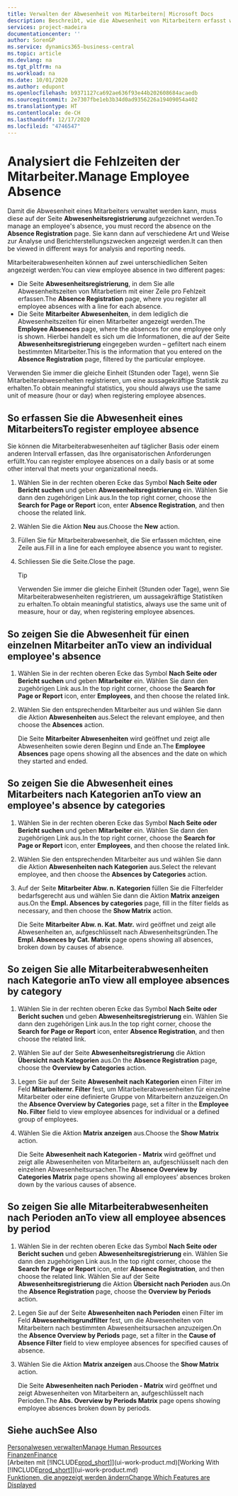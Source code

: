 ```yaml
---
title: Verwalten der Abwesenheit von Mitarbeitern| Microsoft Docs
description: Beschreibt, wie die Abwesenheit von Mitarbeitern erfasst wird und Abwesenheitsstatistiken analysiert werden.
services: project-madeira
documentationcenter: ''
author: SorenGP
ms.service: dynamics365-business-central
ms.topic: article
ms.devlang: na
ms.tgt_pltfrm: na
ms.workload: na
ms.date: 10/01/2020
ms.author: edupont
ms.openlocfilehash: b9371127ca692ae636f93e44b202608684acaedb
ms.sourcegitcommit: 2e7307fbe1eb3b34d0ad9356226a19409054a402
ms.translationtype: HT
ms.contentlocale: de-CH
ms.lasthandoff: 12/17/2020
ms.locfileid: "4746547"
---
```

# <a name="manage-employee-absence"></a><span data-ttu-id="e9869-103">Analysiert die Fehlzeiten der Mitarbeiter.</span><span class="sxs-lookup"><span data-stu-id="e9869-103">Manage Employee Absence</span></span>
<span data-ttu-id="e9869-104">Damit die Abwesenheit eines Mitarbeiters verwaltet werden kann, muss diese auf der Seite **Abwesenheitsregistrierung** aufgezeichnet werden.</span><span class="sxs-lookup"><span data-stu-id="e9869-104">To manage an employee's absence, you must record the absence on the **Absence Registration** page.</span></span> <span data-ttu-id="e9869-105">Sie kann dann auf verschiedene Art und Weise zur Analyse und Berichterstellungszwecken angezeigt werden.</span><span class="sxs-lookup"><span data-stu-id="e9869-105">It can then be viewed in different ways for analysis and reporting needs.</span></span>

<span data-ttu-id="e9869-106">Mitarbeiterabwesenheiten können auf zwei unterschiedlichen Seiten angezeigt werden:</span><span class="sxs-lookup"><span data-stu-id="e9869-106">You can view employee absence in two different pages:</span></span>

* <span data-ttu-id="e9869-107">Die Seite **Abwesenheitsregistrierung**, in dem Sie alle Abwesenheitszeiten von Mitarbetiern mit einer Zeile pro Fehlzeit erfassen.</span><span class="sxs-lookup"><span data-stu-id="e9869-107">The **Absence Registration** page, where you register all employee absences with a line for each absence.</span></span>
* <span data-ttu-id="e9869-108">Die Seite **Mitarbeiter Abwesenheiten**, in dem lediglich die Abwesenheitszeiten für einen Mitarbeiter angezeigt werden.</span><span class="sxs-lookup"><span data-stu-id="e9869-108">The **Employee Absences** page, where the absences for one employee only is shown.</span></span> <span data-ttu-id="e9869-109">Hierbei handelt es sich um die Informationen, die auf der Seite **Abwesenheitsregistrierung** eingegeben wurden – gefiltert nach einem bestimmten Mitarbeiter.</span><span class="sxs-lookup"><span data-stu-id="e9869-109">This is the information that you entered on the **Absence Registration** page, filtered by the particular employee.</span></span>

<span data-ttu-id="e9869-110">Verwenden Sie immer die gleiche Einheit (Stunden oder Tage), wenn Sie Mitarbeiterabwesenheiten registrieren, um eine aussagekräftige Statistik zu erhalten.</span><span class="sxs-lookup"><span data-stu-id="e9869-110">To obtain meaningful statistics, you should always use the same unit of measure (hour or day) when registering employee absences.</span></span>

## <a name="to-register-employee-absence"></a><span data-ttu-id="e9869-111">So erfassen Sie die Abwesenheit eines Mitarbeiters</span><span class="sxs-lookup"><span data-stu-id="e9869-111">To register employee absence</span></span>
<span data-ttu-id="e9869-112">Sie können die Mitarbeiterabwesenheiten auf täglicher Basis oder einem anderen Intervall erfassen, das Ihre organisatorischen Anforderungen erfüllt.</span><span class="sxs-lookup"><span data-stu-id="e9869-112">You can register employee absences on a daily basis or at some other interval that meets your organizational needs.</span></span>

1. <span data-ttu-id="e9869-113">Wählen Sie in der rechten oberen Ecke das Symbol **Nach Seite oder Bericht suchen** und geben **Abwesenheitsregistrierung** ein. Wählen Sie dann den zugehörigen Link aus.</span><span class="sxs-lookup"><span data-stu-id="e9869-113">In the top right corner, choose the **Search for Page or Report** icon, enter **Absence Registration**, and then choose the related link.</span></span>
2. <span data-ttu-id="e9869-114">Wählen Sie die Aktion **Neu** aus.</span><span class="sxs-lookup"><span data-stu-id="e9869-114">Choose the **New** action.</span></span>
3. <span data-ttu-id="e9869-115">Füllen Sie für Mitarbeiterabwesenheit, die Sie erfassen möchten, eine Zeile aus.</span><span class="sxs-lookup"><span data-stu-id="e9869-115">Fill in a line for each employee absence you want to register.</span></span>
4. <span data-ttu-id="e9869-116">Schliessen Sie die Seite.</span><span class="sxs-lookup"><span data-stu-id="e9869-116">Close the page.</span></span>

    > [!Tip]
    > <span data-ttu-id="e9869-117">Verwenden Sie immer die gleiche Einheit (Stunden oder Tage), wenn Sie Mitarbeiterabwesenheiten registrieren, um aussagekräftige Statistiken zu erhalten.</span><span class="sxs-lookup"><span data-stu-id="e9869-117">To obtain meaningful statistics, always use the same unit of measure, hour or day, when registering employee absences.</span></span>

## <a name="to-view-an-individual-employees-absence"></a><span data-ttu-id="e9869-118">So zeigen Sie die Abwesenheit für einen einzelnen Mitarbeiter an</span><span class="sxs-lookup"><span data-stu-id="e9869-118">To view an individual employee's absence</span></span>
1. <span data-ttu-id="e9869-119">Wählen Sie in der rechten oberen Ecke das Symbol **Nach Seite oder Bericht suchen** und geben **Mitarbeiter** ein. Wählen Sie dann den zugehörigen Link aus.</span><span class="sxs-lookup"><span data-stu-id="e9869-119">In the top right corner, choose the **Search for Page or Report** icon, enter **Employees**, and then choose the related link.</span></span>
2. <span data-ttu-id="e9869-120">Wählen Sie den entsprechenden Mitarbeiter aus und wählen Sie dann die Aktion **Abwesenheiten** aus.</span><span class="sxs-lookup"><span data-stu-id="e9869-120">Select the relevant employee, and then choose the **Absences** action.</span></span>

    <span data-ttu-id="e9869-121">Die Seite **Mitarbeiter Abwesenheiten** wird geöffnet und zeigt alle Abwesenheiten sowie deren Beginn und Ende an.</span><span class="sxs-lookup"><span data-stu-id="e9869-121">The **Employee Absences** page opens showing all the absences and the date on which they started and ended.</span></span>

## <a name="to-view-an-employees-absence-by-categories"></a><span data-ttu-id="e9869-122">So zeigen Sie die Abwesenheit eines Mitarbeiters nach Kategorien an</span><span class="sxs-lookup"><span data-stu-id="e9869-122">To view an employee's absence by categories</span></span>
1. <span data-ttu-id="e9869-123">Wählen Sie in der rechten oberen Ecke das Symbol **Nach Seite oder Bericht suchen** und geben **Mitarbeiter** ein. Wählen Sie dann den zugehörigen Link aus.</span><span class="sxs-lookup"><span data-stu-id="e9869-123">In the top right corner, choose the **Search for Page or Report** icon, enter **Employees**, and then choose the related link.</span></span>
2. <span data-ttu-id="e9869-124">Wählen Sie den entsprechenden Mitarbeiter aus und wählen Sie dann die Aktion **Abwesenheiten nach Kategorien** aus.</span><span class="sxs-lookup"><span data-stu-id="e9869-124">Select the relevant employee, and then choose the **Absences by Categories** action.</span></span>
3. <span data-ttu-id="e9869-125">Auf der Seite **Mitarbeiter Abw. n. Kategorien** füllen Sie die Filterfelder bedarfsgerecht aus und wählen Sie dann die Aktion **Matrix anzeigen** aus.</span><span class="sxs-lookup"><span data-stu-id="e9869-125">On the **Empl. Absences by categories** page, fill in the filter fields as necessary, and then choose the **Show Matrix** action.</span></span>

    <span data-ttu-id="e9869-126">Die Seite **Mitarbeiter Abw. n. Kat. Matr.** wird geöffnet und zeigt alle Abwesenheiten an, aufgeschlüsselt nach Abwesenheitsgründen.</span><span class="sxs-lookup"><span data-stu-id="e9869-126">The **Empl. Absences by Cat. Matrix** page opens showing all absences, broken down by causes of absence.</span></span>

## <a name="to-view-all-employee-absences-by-category"></a><span data-ttu-id="e9869-127">So zeigen Sie alle Mitarbeiterabwesenheiten nach Kategorie an</span><span class="sxs-lookup"><span data-stu-id="e9869-127">To view all employee absences by category</span></span>
1. <span data-ttu-id="e9869-128">Wählen Sie in der rechten oberen Ecke das Symbol **Nach Seite oder Bericht suchen** und geben **Abwesenheitsregistrierung** ein. Wählen Sie dann den zugehörigen Link aus.</span><span class="sxs-lookup"><span data-stu-id="e9869-128">In the top right corner, choose the **Search for Page or Report** icon, enter **Absence Registration**, and then choose the related link.</span></span>
2. <span data-ttu-id="e9869-129">Wählen Sie auf der Seite **Abwesenheitsregistrierung** die Aktion **Übersicht nach Kategorien** aus.</span><span class="sxs-lookup"><span data-stu-id="e9869-129">On the **Absence Registration** page, choose the **Overview by Categories** action.</span></span>
3. <span data-ttu-id="e9869-130">Legen Sie auf der Seite **Abwesenheit nach Kategorien** einen Filter im Feld **Mitarbeiternr. Filter** fest, um Mitarbeiterabwesenheiten für einzelne Mitarbeiter oder eine definierte Gruppe von Mitarbeitern anzuzeigen.</span><span class="sxs-lookup"><span data-stu-id="e9869-130">On the **Absence Overview by Categories** page, set a filter in the **Employee No. Filter** field to view employee absences for individual or a defined group of employees.</span></span>
4. <span data-ttu-id="e9869-131">Wählen Sie die Aktion **Matrix anzeigen** aus.</span><span class="sxs-lookup"><span data-stu-id="e9869-131">Choose the **Show Matrix** action.</span></span>

    <span data-ttu-id="e9869-132">Die Seite **Abwesenheit nach Kategorien - Matrix** wird geöffnet und zeigt alle Abwesenheiten von Mitarbeitern an, aufgeschlüsselt nach den einzelnen Abwesenheitsursachen.</span><span class="sxs-lookup"><span data-stu-id="e9869-132">The **Absence Overview by Categories Matrix** page opens showing all employees’ absences broken down by the various causes of absence.</span></span>

## <a name="to-view-all-employee-absences-by-period"></a><span data-ttu-id="e9869-133">So zeigen Sie alle Mitarbeiterabwesenheiten nach Perioden an</span><span class="sxs-lookup"><span data-stu-id="e9869-133">To view all employee absences by period</span></span>
1. <span data-ttu-id="e9869-134">Wählen Sie in der rechten oberen Ecke das Symbol **Nach Seite oder Bericht suchen** und geben **Abwesenheitsregistrierung** ein. Wählen Sie dann den zugehörigen Link aus.</span><span class="sxs-lookup"><span data-stu-id="e9869-134">In the top right corner, choose the **Search for Page or Report** icon, enter **Absence Registration**, and then choose the related link.</span></span>
   <span data-ttu-id="e9869-135">Wählen Sie auf der Seite **Abwesenheitsregistrierung** die Aktion **Übersicht nach Perioden** aus.</span><span class="sxs-lookup"><span data-stu-id="e9869-135">On the **Absence Registration** page, choose the **Overview by Periods** action.</span></span>
2. <span data-ttu-id="e9869-136">Legen Sie auf der Seite **Abwesenheiten nach Perioden** einen Filter im Feld **Abwesenheitsgrundfilter** fest, um die Abwesenheiten von Mitarbeitern nach bestimmten Abwesenheitsursachen anzuzeigen.</span><span class="sxs-lookup"><span data-stu-id="e9869-136">On the **Absence Overview by Periods** page, set a filter in the **Cause of Absence Filter** field to view employee absences for specified causes of absence.</span></span>
3. <span data-ttu-id="e9869-137">Wählen Sie die Aktion **Matrix anzeigen** aus.</span><span class="sxs-lookup"><span data-stu-id="e9869-137">Choose the **Show Matrix** action.</span></span>

    <span data-ttu-id="e9869-138">Die Seite **Abwesenheiten nach Perioden - Matrix** wird geöffnet und zeigt Abwesenheiten von Mitarbeitern an, aufgeschlüsselt nach Perioden.</span><span class="sxs-lookup"><span data-stu-id="e9869-138">The **Abs. Overview by Periods Matrix** page opens showing employee absences broken down by periods.</span></span>

## <a name="see-also"></a><span data-ttu-id="e9869-139">Siehe auch</span><span class="sxs-lookup"><span data-stu-id="e9869-139">See Also</span></span>
[<span data-ttu-id="e9869-140">Personalwesen verwalten</span><span class="sxs-lookup"><span data-stu-id="e9869-140">Manage Human Resources</span></span>](hr-manage-human-resources.md)  
[<span data-ttu-id="e9869-141">Finanzen</span><span class="sxs-lookup"><span data-stu-id="e9869-141">Finance</span></span>](finance.md)  
<span data-ttu-id="e9869-142">[Arbeiten mit [!INCLUDE[prod_short](includes/prod_short.md)]](ui-work-product.md)</span><span class="sxs-lookup"><span data-stu-id="e9869-142">[Working With [!INCLUDE[prod_short](includes/prod_short.md)]](ui-work-product.md)</span></span>  
[<span data-ttu-id="e9869-143">Funktionen, die angezeigt werden ändern</span><span class="sxs-lookup"><span data-stu-id="e9869-143">Change Which Features are Displayed</span></span>](ui-experiences.md)
